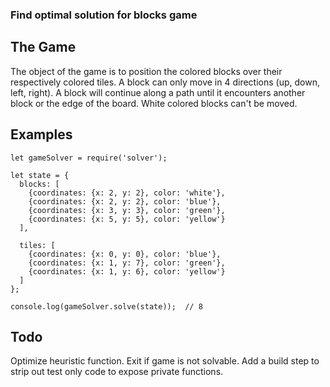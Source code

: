 ### Find optimal solution for blocks game

## The Game

The object of the game is to position the colored blocks over their respectively colored tiles. A block can only move in 4 directions (up, down, left, right). A block will continue along a path until it encounters another block or the edge of the board. White colored blocks can't be moved.


## Examples

```
let gameSolver = require('solver');

let state = {
  blocks: [
    {coordinates: {x: 2, y: 2}, color: 'white'},
    {coordinates: {x: 2, y: 2}, color: 'blue'},
    {coordinates: {x: 3, y: 3}, color: 'green'},
    {coordinates: {x: 5, y: 5}, color: 'yellow'}
  ],

  tiles: [
    {coordinates: {x: 0, y: 0}, color: 'blue'},
    {coordinates: {x: 1, y: 7}, color: 'green'},
    {coordinates: {x: 1, y: 6}, color: 'yellow'}
  ]
};

console.log(gameSolver.solve(state));  // 8
```


## Todo

Optimize heuristic function.
Exit if game is not solvable.
Add a build step to strip out test only code to expose private functions. 



